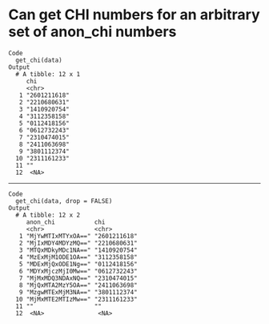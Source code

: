 # Can get CHI numbers for an arbitrary set of anon_chi numbers

    Code
      get_chi(data)
    Output
      # A tibble: 12 x 1
         chi         
         <chr>       
       1 "2601211618"
       2 "2210680631"
       3 "1410920754"
       4 "3112358158"
       5 "0112418156"
       6 "0612732243"
       7 "2310474015"
       8 "2411063698"
       9 "3801112374"
      10 "2311161233"
      11 ""          
      12  <NA>       

---

    Code
      get_chi(data, drop = FALSE)
    Output
      # A tibble: 12 x 2
         anon_chi           chi         
         <chr>              <chr>       
       1 "MjYwMTIxMTYxOA==" "2601211618"
       2 "MjIxMDY4MDYzMQ==" "2210680631"
       3 "MTQxMDkyMDc1NA==" "1410920754"
       4 "MzExMjM1ODE1OA==" "3112358158"
       5 "MDExMjQxODE1Ng==" "0112418156"
       6 "MDYxMjczMjI0Mw==" "0612732243"
       7 "MjMxMDQ3NDAxNQ==" "2310474015"
       8 "MjQxMTA2MzY5OA==" "2411063698"
       9 "MzgwMTExMjM3NA==" "3801112374"
      10 "MjMxMTE2MTIzMw==" "2311161233"
      11 ""                 ""          
      12  <NA>               <NA>       

